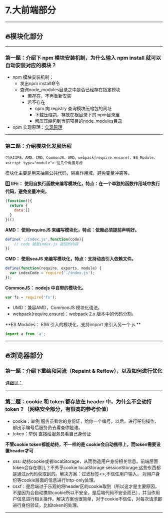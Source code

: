 # 7.大前端部分

---

## 🔥模块化部分

---

### 第一题：介绍下 npm 模块安装机制，为什么输入 npm install 就可以自动安装对应的模块？

- npm 模块安装机制：
    - 发出npm install命令
    - 查询node_modules目录之中是否已经存在指定模块
        - 若存在，不再重新安装
        - 若不存在
            - npm 向 registry 查询模块压缩包的网址
            - 下载压缩包，存放在根目录下的.npm目录里
            - 解压压缩包到当前项目的node_modules目录
- npm 实现原理：[实现原理](https://github.com/Advanced-Frontend/Daily-Interview-Question/issues/22)

---

### 第二题：介绍模块化发展历程

```
可从IIFE、AMD、CMD、CommonJS、UMD、webpack(require.ensure)、ES Module、<script type="module"> 这几个角度考虑
```

模块化主要是用来抽离公共代码，隔离作用域，避免变量冲突等。

**1️⃣ IIFE： 使用自执行函数来编写模块化，特点：在一个单独的函数作用域中执行代码，避免变量冲突。**

```js
(function(){
  return {
	data:[]
  }
})()
```

**AMD： 使用requireJS 来编写模块化，特点：依赖必须提前声明好。**

```js
define('./index.js',function(code){
	// code 就是index.js 返回的内容
})
```

**CMD： 使用seaJS 来编写模块化，特点：支持动态引入依赖文件。**

```js
define(function(require, exports, module) {  
  var indexCode = require('./index.js');
});
```

**CommonJS： nodejs 中自带的模块化。**

```js
var fs = require('fs');
```

- UMD：兼容AMD，CommonJS 模块化语法。
- webpack(require.ensure)：webpack 2.x 版本中的代码分割。

**ES Modules： ES6 引入的模块化，支持import 来引入另一个 js **

```js
import a from 'a';
```



---

## 🔥浏览器部分

### 第一题：介绍下重绘和回流（Repaint & Reflow），以及如何进行优化

[详细见：](https://github.com/sisterAn/blog/issues/33)

---

### 第二题：cookie 和 token 都存放在 header 中，为什么不会劫持 token？（网络安全部分，有很高的参考价值）

- cookie：举例 服务员看你的身份证，给你一个编号，以后，进行任何操作，都出示编号后服务员去看查你是谁。
- token：举例 直接给服务员看自己身份证

**不管cookie token都能劫持，不一样的是 cookie会自动携带上，而token需要设置header才可**

- xss: 劫持cookie或者localStorage，从而伪造用户身份相关信息。前端层面token会存在哪儿？不外乎cookie localStorage sessionStorage,这些东西都是通过js代码获取到的。解决方案：过滤标签<>,不信任用户输入， 对用户身份等cookie层面的信息进行http-only处理。
- csxf：是后端过于乐观的将header区的cookie取到（所以这才是主要原因，不是因为会自动携带cookie所以不安全，是后端代码不安全而已），并当作用户信息进行相关操作。解决方案也很简单，对于cookie不信任，对每次请求都进行身份验证，比如token的处理。

---

